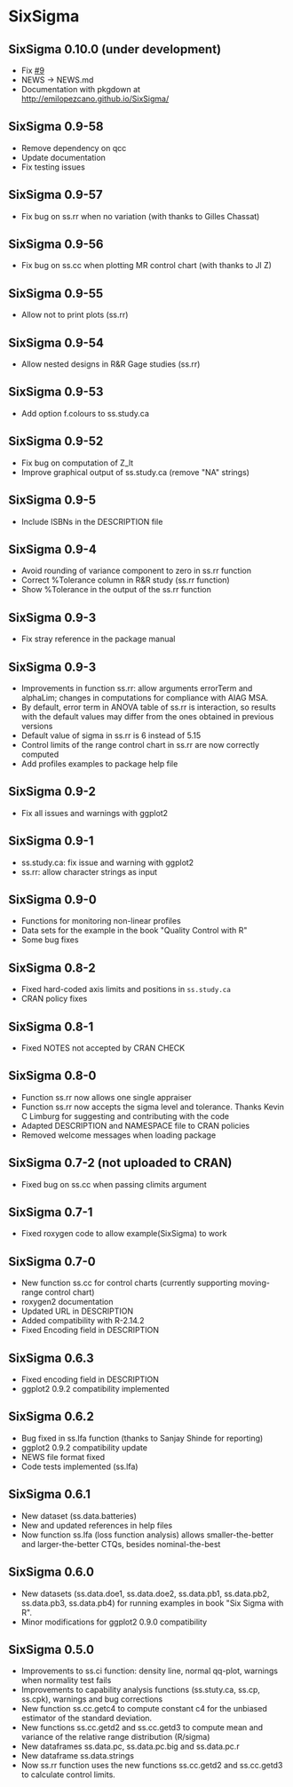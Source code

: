 SixSigma
========

SixSigma 0.10.0 (under development)
---------------
* Fix [#9](https://github.com/emilopezcano/SixSigma/issues/9)
* NEWS -> NEWS.md
* Documentation with pkgdown at http://emilopezcano.github.io/SixSigma/

SixSigma 0.9-58
---------------
* Remove dependency on qcc
* Update documentation
* Fix testing issues

SixSigma 0.9-57
---------------
* Fix bug on ss.rr when no variation (with thanks to Gilles Chassat)

SixSigma 0.9-56
---------------
* Fix bug on ss.cc when plotting MR control chart (with thanks to Jl Z)


SixSigma 0.9-55
--------------
* Allow not to print plots (ss.rr)

SixSigma 0.9-54
--------------
* Allow nested designs in R&R Gage studies (ss.rr)

SixSigma 0.9-53
--------------
* Add option f.colours to ss.study.ca

SixSigma 0.9-52
--------------
* Fix bug on computation of Z_lt
* Improve graphical output of ss.study.ca (remove "NA" strings)

SixSigma 0.9-5
--------------
* Include ISBNs in the DESCRIPTION file

SixSigma 0.9-4
--------------
* Avoid rounding of variance component to zero in ss.rr function
* Correct %Tolerance column in R&R study (ss.rr function)
* Show %Tolerance in the output of the ss.rr function

SixSigma 0.9-3
--------------
* Fix stray reference in the package manual

SixSigma 0.9-3
--------------
* Improvements in function ss.rr: allow arguments errorTerm and alphaLim; changes in computations for compliance with AIAG MSA.
* By default, error term in ANOVA table of ss.rr is interaction, so results with
the default values may differ from the ones obtained in previous versions
* Default value of sigma in ss.rr is 6 instead of 5.15
* Control limits of the range control chart in ss.rr are now correctly computed
* Add profiles examples to package help file

SixSigma 0.9-2
--------------
* Fix all issues and warnings with ggplot2

SixSigma 0.9-1
--------------
* ss.study.ca: fix issue and warning with ggplot2
* ss.rr: allow character strings as input

SixSigma 0.9-0
--------------
* Functions for monitoring non-linear profiles
* Data sets for the example in the book "Quality Control with R"
* Some bug fixes

SixSigma 0.8-2
--------------
* Fixed hard-coded axis limits and positions in `ss.study.ca`
* CRAN policy fixes

SixSigma 0.8-1
--------------
* Fixed NOTES not accepted by CRAN CHECK

SixSigma 0.8-0
--------------
* Function ss.rr now allows one single appraiser
* Function ss.rr now accepts the sigma level and tolerance. Thanks Kevin C Limburg for suggesting and contributing with the code
* Adapted DESCRIPTION and NAMESPACE file to CRAN policies
* Removed welcome messages when loading package

SixSigma 0.7-2 (not uploaded to CRAN)
-------------------------------------
* Fixed bug on ss.cc when passing climits argument

SixSigma 0.7-1
--------------
* Fixed roxygen code to allow example(SixSigma) to work

SixSigma 0.7-0
--------------
* New function ss.cc for control charts 
(currently supporting moving-range control chart)
* roxygen2 documentation
* Updated URL in DESCRIPTION
* Added compatibility with R-2.14.2
* Fixed Encoding field in DESCRIPTION

SixSigma 0.6.3
--------------
* Fixed encoding field in DESCRIPTION
* ggplot2 0.9.2 compatibility implemented

SixSigma 0.6.2
--------------
* Bug fixed in ss.lfa function (thanks to Sanjay Shinde for reporting)
* ggplot2 0.9.2 compatibility update
* NEWS file format fixed
* Code tests implemented (ss.lfa)

SixSigma 0.6.1
--------------
* New dataset (ss.data.batteries)
* New and updated references in help files
* Now function ss.lfa (loss function analysis) allows smaller-the-better and
  larger-the-better CTQs, besides nominal-the-best

SixSigma 0.6.0
--------------
* New datasets (ss.data.doe1, ss.data.doe2, ss.data.pb1, ss.data.pb2, 
  ss.data.pb3, ss.data.pb4) for running examples in book "Six Sigma with R".
* Minor modifications for ggplot2 0.9.0 compatibility 

SixSigma 0.5.0
-------------- 
* Improvements to ss.ci function: density line, normal qq-plot, warnings when
  normality test fails
* Improvements to capability analysis functions (ss.stuty.ca, ss.cp, ss.cpk), 
  warnings and bug corrections
* New function ss.cc.getc4 to compute constant c4 for the unbiased estimator of the 
  standard deviation.
* New functions ss.cc.getd2 and ss.cc.getd3 to compute mean and variance of
  the relative range distribution (R/sigma)
* New dataframes ss.data.pc, ss.data.pc.big and ss.data.pc.r
* New dataframe ss.data.strings
* Now ss.rr function uses the new functions ss.cc.getd2 and ss.cc.getd3 to
  calculate control limits.
